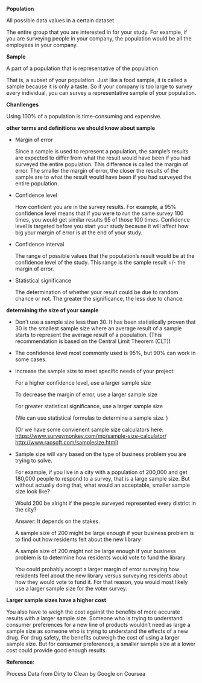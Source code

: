 **Population**

All possible data values in a certain dataset

The entire group that you are interested in for your study. 
For example, if you are surveying people in your company, the population would be all the employees in your company.

**Sample**

A part of a population that is representative of the population 

That is, a subset of your population. 
Just like a food sample, it is called a sample because it is only a taste. 
So if your company is too large to survey every individual, you can survey a representative sample of your population.

**Chanllenges**

Using 100% of a population is time-consuming and expensive. 

**other terms and definitions we should know about sample**

- Margin of error
  
  Since a sample is used to represent a population, the sample’s results are expected to differ from what the result would have been if you had surveyed the entire population. 
  This difference is called the margin of error. 
  The smaller the margin of error, the closer the results of the sample are to what the result would have been if you had surveyed the entire population. 
  
- Confidence level

  How confident you are in the survey results. For example, a 95% confidence level means that if you were to run the same survey 100 times, you would get similar results 95 of those 100 times. 
  Confidence level is targeted before you start your study because it will affect how big your margin of error is at the end of your study. 

- Confidence interval

  The range of possible values that the population’s result would be at the confidence level of the study. This range is the sample result +/- the margin of error.

- Statistical significance

  The determination of whether your result could be due to random chance or not. The greater the significance, the less due to chance.

**determining the size of your sample**

- Don’t use a sample size less than 30. 
  It has been statistically proven that 30 is the smallest sample size where an average result of a sample starts to represent the average result of a population.
  (This recommendation is based on the Central Limit Theorem (CLT))
  
- The confidence level most commonly used is 95%, but 90% can work in some cases. 

- increase the sample size to meet specific needs of your project:

     For a higher confidence level, use a larger sample size

     To decrease the margin of error, use a larger sample size

     For greater statistical significance, use a larger sample size
     
     (We can use statistical formulas to determine a sample size. )
     
     (Or we have some convienent sample size calculators here: 
        https://www.surveymonkey.com/mp/sample-size-calculator/
        http://www.raosoft.com/samplesize.html)
     
- Sample size will vary based on the type of business problem you are trying to solve.

  For example, if you live in a city with a population of 200,000 and get 180,000 people to respond to a survey, that is a large sample size. 
  But without actually doing that, what would an acceptable, smaller sample size look like? 

  Would 200 be alright if the people surveyed represented every district in the city? 

  Answer: It depends on the stakes. 

  A sample size of 200 might be large enough if your business problem is to find out how residents felt about the new library

  A sample size of 200 might not be large enough if your business problem is to determine how residents would vote to fund the library

  You could probably accept a larger margin of error surveying how residents feel about the new library versus surveying residents about how they would vote to fund it. 
  For that reason, you would most likely use a larger sample size for the voter survey.

**Larger sample sizes have a higher cost**

  You also have to weigh the cost against the benefits of more accurate results with a larger sample size. 
  Someone who is trying to understand consumer preferences for a new line of products wouldn’t need as large a sample size as someone who is trying to understand the effects of a new drug. 
  For drug safety, the benefits outweigh the cost of using a larger sample size. But for consumer preferences, a smaller sample size at a lower cost could provide good enough results. 

**Reference**: 

Process Data from Dirty to Clean by Google on Coursea
